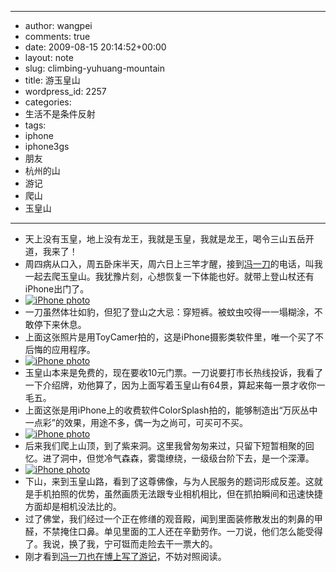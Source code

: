 - --
- author: wangpei
- comments: true
- date: 2009-08-15 20:14:52+00:00
- layout: note
- slug: climbing-yuhuang-mountain
- title: 游玉皇山
- wordpress_id: 2257
- categories:
- 生活不是条件反射
- tags:
- iphone
- iphone3gs
- 朋友
- 杭州的山
- 游记
- 爬山
- 玉皇山
- --
- 天上没有玉皇，地上没有龙王，我就是玉皇，我就是龙王，喝令三山五岳开道，我来了！
- 周四病从口入，周五卧床半天，周六日上三竿才醒，接到[冯一刀](http://www.nbmale.com/)的电话，叫我一起去爬玉皇山。我犹豫片刻，心想恢复一下体能也好。就带上登山杖还有iPhone出门了。
- [![iPhone photo](http://farm3.static.flickr.com/2466/3822660595_18935ae22f.jpg)](http://www.flickr.com/photos/lookoo/3822660595/)
- 一刀虽然体壮如豹，但犯了登山之大忌：穿短裤。被蚊虫咬得一一塌糊涂，不敢停下来休息。
- 上面这张照片是用ToyCamer拍的，这是iPhone摄影类软件里，唯一个买了不后悔的应用程序。
- [![iPhone photo](http://farm3.static.flickr.com/2664/3822661371_8ebba0429f.jpg)](http://www.flickr.com/photos/lookoo/3822661371/)
- 玉皇山本来是免费的，现在要收10元门票。一刀说要打市长热线投诉，我看了一下介绍牌，劝他算了，因为上面写着玉皇山有64景，算起来每一景才收你一毛五。
- 上面这张是用iPhone上的收费软件ColorSplash拍的，能够制造出“万灰丛中一点彩”的效果，用途不多，偶一为之尚可，可买可不买。
- [![iPhone photo](http://farm3.static.flickr.com/2555/3822662179_b198625dcd.jpg)](http://www.flickr.com/photos/lookoo/3822662179/)
- 后来我们爬上山顶，到了紫来洞。这里我曾匆匆来过，只留下短暂相聚的回忆。进了洞中，但觉冷气森森，雾霭缭绕，一级级台阶下去，是一个深潭。
- [![iPhone photo](http://farm4.static.flickr.com/3460/3822656913_3392d41231.jpg)](http://www.flickr.com/photos/lookoo/3822656913/)
- 下山，来到玉皇山路，看到了这尊佛像，与为人民服务的题词形成反差。这就是手机拍照的优势，虽然画质无法跟专业相机相比，但在抓拍瞬间和迅速快捷方面却是相机没法比的。
- 过了佛堂，我们经过一个正在修缮的观音殿，闻到里面装修散发出的刺鼻的甲醛，不禁掩住口鼻。单见里面的工人还在辛勤劳作。一刀说，他们怎么能受得了。我说，换了我，宁可铤而走险去干一票大的。
- 刚才看到[冯一刀也在博上写了游记](http://www.nbmale.com/article.asp?id=225)，不妨对照阅读。
